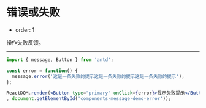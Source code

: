 # 错误或失败

- order: 1

操作失败反馈。

---

````jsx
import { message, Button } from 'antd';

const error = function() {
  message.error('这是一条失败的提示这是一条失败的提示这是一条失败的提示');
};

ReactDOM.render(<Button type="primary" onClick={error}>显示失败提示</Button>
, document.getElementById('components-message-demo-error'));
````
